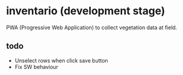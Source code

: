 # inventario (development stage)
PWA (Progressive Web Application) to collect vegetation data at field.

## todo

- Unselect rows when click save button
- Fix SW behaviour
